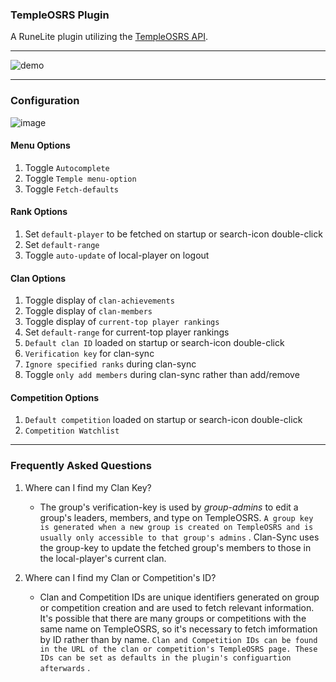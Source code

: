 ### TempleOSRS Plugin

A RuneLite plugin utilizing the [TempleOSRS API](https://templeosrs.com/api_doc.php). <br>
- - -

![demo](https://user-images.githubusercontent.com/60162255/221453856-ef05ff0f-4bc9-4ded-95a0-25e99adbcf24.gif)

- - -

### Configuration

![image](https://user-images.githubusercontent.com/60162255/221459829-4fa45580-c428-42aa-91ff-81009d76a3c0.png)

#### Menu Options

1. Toggle `Autocomplete`
2. Toggle `Temple menu-option`
3. Toggle `Fetch-defaults`

#### Rank Options

1. Set `default-player` to be fetched on startup or search-icon double-click
2. Set `default-range`
3. Toggle `auto-update` of local-player on logout

#### Clan Options

1. Toggle display of `clan-achievements`
2. Toggle display of `clan-members`
3. Toggle display of `current-top player rankings`
4. Set `default-range` for current-top player rankings
4. `Default clan ID` loaded on startup or search-icon double-click
5. `Verification key` for clan-sync
6. `Ignore specified ranks` during clan-sync
7. Toggle `only add members` during clan-sync rather than add/remove

#### Competition Options

1. `Default competition` loaded on startup or search-icon double-click
2. `Competition Watchlist`

- - -

### Frequently Asked Questions

1. Where can I find my Clan Key?
    * The group's verification-key is used by *group-admins* to edit a group's leaders, members, and type on
      TempleOSRS. `A group key is generated when a new group is created on TempleOSRS and is usually only accessible to that group's admins`
      . Clan-Sync uses the group-key to update the fetched group's members to those in the local-player's current clan.

2. Where can I find my Clan or Competition's ID?
    * Clan and Competition IDs are unique identifiers generated on group or competition creation and are used to fetch
      relevant information. It's possible that there are many groups or competitions with the same name on TempleOSRS,
      so it's necessary to fetch imformation by ID rather than by
      name. `Clan and Competition IDs can be found in the URL of the clan or competition's TempleOSRS page. These IDs can be set as defaults in the plugin's configuartion afterwards`
      .
